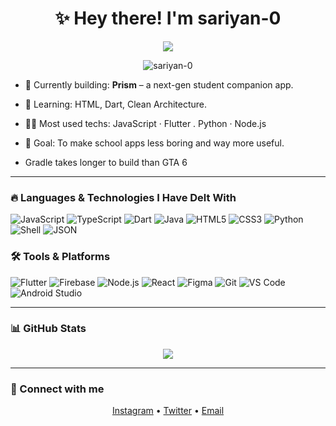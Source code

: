 <h1 align="center">✨ Hey there! I'm <strong>sariyan-0</strong></h1>
<p align="center">
  <img src="https://readme-typing-svg.herokuapp.com?font=JetBrains+Mono&size=22&pause=1000&color=00FFFF&center=true&vCenter=true&width=500&lines=Code+what+you+wish+existed.;Design+like+you+own+it.;Own+your+stack+%7C+Create+your+world." />
</p>

<p align="center">
  <img src="https://komarev.com/ghpvc/?username=sariyan-0&label=Profile+Views&color=0e75b6&style=flat-square" alt="sariyan-0" />
</p>



- 🔭 Currently building: **Prism** – a next-gen student companion app.  
- 🌱 Learning: HTML, Dart, Clean Architecture.  
- 👨‍💻 Most used techs: JavaScript · Flutter . Python · Node.js  
- 🎯 Goal: To make school apps less boring and way more useful.  

- Gradle takes longer to build than GTA 6

---

### 🔥 Languages & Technologies I Have Delt With

![JavaScript](https://img.shields.io/badge/-JavaScript-333333?style=flat&logo=javascript)
![TypeScript](https://img.shields.io/badge/-TypeScript-333333?style=flat&logo=typescript)
![Dart](https://img.shields.io/badge/-Dart-333333?style=flat&logo=dart)
![Java](https://img.shields.io/badge/-Java-333333?style=flat&logo=java)
![HTML5](https://img.shields.io/badge/-HTML5-333333?style=flat&logo=html5)
![CSS3](https://img.shields.io/badge/-CSS3-333333?style=flat&logo=css3)
![Python](https://img.shields.io/badge/-Python-333333?style=flat&logo=python)
![Shell](https://img.shields.io/badge/-Shell-333333?style=flat&logo=gnu-bash)
![JSON](https://img.shields.io/badge/-JSON-333333?style=flat&logo=json)

### 🛠️ Tools & Platforms

![Flutter](https://img.shields.io/badge/-Flutter-333333?style=flat&logo=flutter)
![Firebase](https://img.shields.io/badge/-Firebase-333333?style=flat&logo=firebase)
![Node.js](https://img.shields.io/badge/-Node.js-333333?style=flat&logo=node.js)
![React](https://img.shields.io/badge/-React-333333?style=flat&logo=react)
![Figma](https://img.shields.io/badge/-Figma-333333?style=flat&logo=figma)
![Git](https://img.shields.io/badge/-Git-333333?style=flat&logo=git)
![VS Code](https://img.shields.io/badge/-VS%20Code-333333?style=flat&logo=visual-studio-code)
![Android Studio](https://img.shields.io/badge/-Android%20Studio-333333?style=flat&logo=android-studio)

---

### 📊 GitHub Stats

<p align="center">
  <img src="https://github-readme-stats.vercel.app/api?username=sariyan-0&show_icons=true&theme=radical" />
</p>

---

### 🔗 Connect with me

<p align="center">
  <a href="https://instagram.com/powersof_0" target="_blank">Instagram</a> •
  <a href="https://twitter.com/powersof_0" target="_blank">Twitter</a> •
  <a href="mailto:contact@powersofzero.com">Email</a>
</p>

